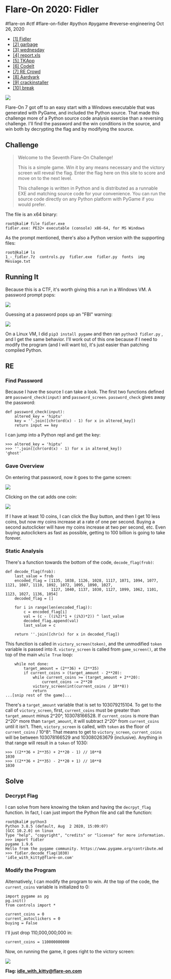 

# Flare-On 2020: Fidler

#flare-on #ctf #flare-on-fidler #python #pygame #reverse-engineering Oct
26, 2020






-   [\[1\] Fidler](#)
-   [\[2\] garbage](/flare-on-2020/garbage)
-   [\[3\] wednesday](/flare-on-2020/wednesday)
-   [\[4\] report.xls](/flare-on-2020/report)
-   [\[5\] TKApp](/flare-on-2020/tkapp)
-   [\[6\] CodeIt](/flare-on-2020/codeit)
-   [\[7\] RE Crowd](/flare-on-2020/recrowd)
-   [\[8\] Aardvark](/flare-on-2020/aardvark)
-   [\[9\] crackinstaller](/flare-on-2020/crackinstaller)
-   [\[10\] break](/flare-on-2020/break)




![](/img/flare2020-fidler-cover.png)

Flare-On 7 got off to an easy start with a Windows executable that was
generated with PyGame, and included the Python source. That made this
challenge more of a Python source code analysis exercise than a
reversing challenge. I'll find the password and the win conditions in
the source, and win both by decrypting the flag and by modifying the
source.

## Challenge

> Welcome to the Seventh Flare-On Challenge!
>
> This is a simple game. Win it by any means necessary and the victory
> screen will reveal the flag. Enter the flag here on this site to score
> and move on to the next level.
>
> This challenge is written in Python and is distributed as a runnable
> EXE and matching source code for your convenience. You can run the
> source code directly on any Python platform with PyGame if you would
> prefer.

The file is an x64 binary:



    root@kali# file fidler.exe 
    fidler.exe: PE32+ executable (console) x86-64, for MS Windows



As the prompt mentioned, there's also a Python version with the
supporting files:



    root@kali# ls
    1_-_fidler.7z  controls.py  fidler.exe  fidler.py  fonts  img  Message.txt



## Running It

Because this is a CTF, it's worth giving this a run in a Windows VM. A
password prompt pops:

![](/img/image-20200913145425224.png)

Guessing at a password pops up an "FBI" warning:

![](/img/image-20200913145500567.png)

On a Linux VM, I did `pip3 install pygame` and then ran
`python3 fidler.py` , and I get the same behavior. I'll work out of this
one because if I need to modify the program (and I will want to), it's
just easier than patching compiled Python.

## RE

### Find Password

Because I have the source I can take a look. The first two functions
defined are `password_check(input)` and `password_screen`.
`password_check` gives away the password:



    def password_check(input):
        altered_key = 'hiptu'
        key = ''.join([chr(ord(x) - 1) for x in altered_key])
        return input == key



I can jump into a Python repl and get the key:



    >>> altered_key = 'hiptu'
    >>> ''.join([chr(ord(x) - 1) for x in altered_key])
    'ghost'



### Gave Overview

On entering that password, now it goes to the game screen:

![](/img/image-20200913150037775.png)

Clicking on the cat adds one coin:

![](/img/image-20200913150110452.png)

If I have at least 10 coins, I can click the Buy button, and then I get
10 less coins, but now my coins increase at a rate of one per second.
Buying a second autoclicker will have my coins increase at two per
second, etc. Even buying autoclickers as fast as possible, getting to
100 billion is going to take forever.

### Static Analysis

There's a function towards the bottom of the code, `decode_flag(frob)`:



    def decode_flag(frob):
        last_value = frob
        encoded_flag = [1135, 1038, 1126, 1028, 1117, 1071, 1094, 1077, 1121, 1087, 1110, 1092, 1072, 1095, 1090, 1027,
                        1127, 1040, 1137, 1030, 1127, 1099, 1062, 1101, 1123, 1027, 1136, 1054]
        decoded_flag = []

        for i in range(len(encoded_flag)):
            c = encoded_flag[i]
            val = (c - ((i%2)*1 + (i%3)*2)) ^ last_value
            decoded_flag.append(val)
            last_value = c

        return ''.join([chr(x) for x in decoded_flag])



This function is called in `victory_screen(token)`, and the unmodified
`token` variable is passed into it. `victory_screen` is called from
`game_screen()`, at the top of the main `while True` loop:



        while not done:
            target_amount = (2**36) + (2**35)
            if current_coins > (target_amount - 2**20):
                while current_coins >= (target_amount + 2**20):
                    current_coins -= 2**20
                victory_screen(int(current_coins / 10**8))
                return
    ...[snip rest of the game]...



There's a `target_amount` variable that is set to 103079215104. To get
to the call of `victory_screen`, first, `current_coins` must be greater
than `target_amount` minus 2^20^, 103078166528. If `current_coins` is
more than 2^20^ more than `target_amount`, it will subtract 2^20^ from
`current_coins` until it isn't. Then, `victory_screen` is called, with
`token` as the floor of `current_coins` / 10^8^. That means to get to
`victory_screen`, `current_coins` will be between 103078166529 and
103080263679 (inclusive). Anything in that range will result in a
`token` of 1030:



    >>> ((2**36 + 2**35) + 2**20 - 1) // 10**8
    1030
    >>> ((2**36 + 2**35) - 2**20 + 1) // 10**8
    1030



## Solve

### Decrypt Flag

I can solve from here knowing the token and having the `decrpyt_flag`
function. In fact, I can just import the Python file and call the
function:



    root@kali# python3
    Python 3.8.5 (default, Aug  2 2020, 15:09:07) 
    [GCC 10.2.0] on linux
    Type "help", "copyright", "credits" or "license" for more information.
    >>> import fidler
    pygame 1.9.6
    Hello from the pygame community. https://www.pygame.org/contribute.md
    >>> fidler.decode_flag(1030)
    'idle_with_kitty@flare-on.com'



### Modify the Program

Alternatively, I can modify the program to win. At the top of the code,
the `current_coins` variable is initialized to 0:



    import pygame as pg
    pg.init()
    from controls import *

    current_coins = 0
    current_autoclickers = 0
    buying = False



I'll just drop 110,000,000,000 in:



    current_coins = 110000000000



Now, on running the game, it goes right to the victory screen:

![](/img/image-20200922132124802.png)

**Flag: idle_with_kitty@flare-on.com**





